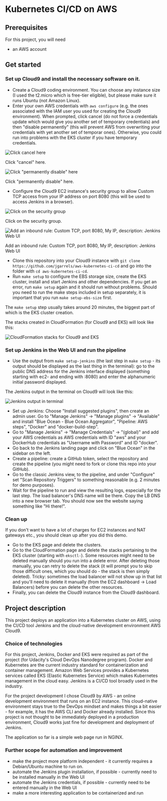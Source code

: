 # Kubernetes CI/CD on AWS

## Prerequisites

For this project, you will need

- an AWS account

## Get started

### Set up Cloud9 and install the necessary software on it.

- Create a Cloud9 coding environment. You can choose any instance size (I used the t2.micro which is free-tier eligible),
  but please make sure it runs Ubuntu (not Amazon Linux).
- Enter your own AWS credentials with `aws configure` (e.g. the ones associated with the IAM user you used for creating the Cloud9 environment). When prompted, click cancel 
  (do not force a credentials update which would give you another set of temporary credentials) and then "disable permanently" (this will prevent AWS from 
  overwriting your credentials with yet another set of temporar ones). Otherwise, you could run into problems with the EKS cluster if you have temporary credentials.

![Click cancel here](./screenshots/2a-aws-configure-click-cancel.png)

Click "cancel" here.

![Click "permanently disable" here](./screenshots/2b-aws-configure-click-permanently-disable.png)

Click "permanently disable" here.

- Configure the Cloud9 EC2 instance's security group to allow Custom TCP access from your IP address on port 8080 (this will be used to access Jenkins in a browser).

![Click on the security group](./screenshots/1a-Cloud9-overview-click-sg.png)

Click on the security group.

![Add an inbound rule: Custom TCP, port 8080, My IP, description: Jenkins Web UI](./screenshots/1b-Cloud9-security-group-inbound-rules.png)

Add an inbound rule: Custom TCP, port 8080, My IP, description: Jenkins Web UI

- Clone this repository into your Cloud9 instance with `git clone https://github.com/jgarrels/aws-kubernetes-ci-cd` and go into the folder with `cd aws-kubernetes-ci-cd`.
- Run `make setup` to configure the EBS storage size, create the EKS cluster, install and start Jenkins and other dependencies. If you get an error, run `make setup` again and 
  it should run without problems. Should you need to run the make steps included in setup separately, it is important that you run `make setup-ebs-size` first.

The `make setup` step usually takes around 20 minutes, the biggest part of which is the EKS cluster creation.

The stacks created in CloudFormation (for Cloud9 and EKS) will look like this: 

![CloudFormation stacks for Cloud9 and EKS](./screenshots/3a-CloudFormation-stacks-for-EKS-and-Cloud9.png)



### Set up Jenkins in the Web UI and run the pipeline

- Use the output from `make setup-jenkins` (the last step in `make setup` - its output should be displayed as the last thing in the terminal):
  go to the public DNS address for the Jenkins interface displayed (something starting with ec2- and ending with :8080)
  and enter the alphanumeric initial password displayed.

The Jenkins output in the terminal on Cloud9 will look like this: 

![Jenkins output in terminal](./screenshots/4a-Jenkins-in-terminal.png)

- Set up Jenkins: Choose "Install suggested plugins", then create an admin user.
  Go to "Manage Jenkins" -> "Manage plugins" -> "Available" and install "Blue Ocean - Blue Ocean Aggregator", "Pipeline: AWS steps", "Docker" and "docker-build-step".
- Go to "Manage Jenkins" -> "Manage Credentials" -> "(global)" and add your AWS credentials as AWS credentials with ID "aws" 
  and your DockerHub credentials as "Username with Password" and ID "docker".
- Go back to the Jenkins landing page and click on "Blue Ocean" in the sidebar on the left.
- Create a pipeline: create a GitHub token, select the repository and create the pipeline (you might need to fork or clone this repo into your GitHub).
- Go to the classic Jenkins view, to the pipeline, and under "Configure" set "Scan Repository Triggers" to something reasonable (e.g. 2 minutes for demo purposes).
- Wait for the pipeline to run and view the resulting logs, especially for the last step. The load balancer's DNS name will be there.
  Copy the LB DNS into a new browser tab. You should now see the website saying something like "Hi there!".

### Clean up

If you don't want to have a lot of charges for EC2 instances and NAT gateways etc., you should clean up after you did this demo.
- Go to the EKS page and delete the clusters.
- Go to the CloudFormation page and delete the stacks pertaining to the EKS cluster (starting with `eksctl-`). Some resources might need to be deleted manually 
  should you run into a delete error. After deleting those manually, you can retry to delete the stack (it will prompt you to skip those difficult ones, which you 
  should do - the stack is then simply deleted). Tricky: sometimes the load balancer will not show up in that list and you'll need to delete it manually 
  (from the EC2 dashboard -> Load Balancers) before you can delete the other resources.
- Finally, you can delete the Cloud9 instance from the Cloud9 dashboard.


## Project description

This project deploys an application into a Kubernetes cluster on AWS, using the CI/CD tool Jenkins and the cloud-native development environment AWS Cloud9.

### Choice of technologies

For this project, Jenkins, Docker and EKS were required as part of the project (for Udacity's Cloud DevOps Nanodegree program).
Docker and Kubernetes are the current industry standard for containerization and container management.
Amazon Web Services provides a Kubernetes services called EKS (Elastic Kubernetes Service) which makes Kubernetes management in the cloud easy.
Jenkins is a CI/CD tool broadly used in the industry.

For the project development I chose Cloud9 by AWS - an online development environment that runs on an EC2 instance.
This cloud-native environment stays true to the DevOps mindset and makes things a bit easier - for example, it has the AWS CLI and Docker already installed.
Since this project is not thought to be immediately deployed in a production environment, Cloud9 works just fine for development and deployment of Jenkins.

The application so far is a simple web page run in NGINX.

### Further scope for automation and improvement

- make the project more platform independent - it currently requires a Debian/Ubuntu machine to run on.
- automate the Jenkins plugin installation, if possible - currently need to be installed manually in the Web UI
- automate the Jenkins credentials, if possible - currently need to be entered manually in the Web UI
- make a more interesting application to be containerized and run
